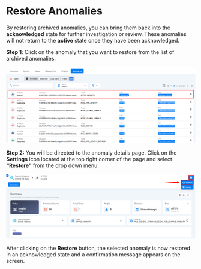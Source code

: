 # Restore Anomalies

By restoring archived anomalies, you can bring them back into the **acknowledged** state for further investigation or review. These anomalies will not return to the **active** state once they have been acknowledged.

**Step 1**: Click on the anomaly that you want to restore from the list of archived anomalies.

![restore-anomaly](../assets/datastores/restore-anomalies/restore-anomaly.png)

**Step 2:** You will be directed to the anomaly details page. Click on the **Settings** icon located at the top right corner of the page and select **“Restore”** from the drop down menu.

![restore-option](../assets/datastores/restore-anomalies/restore-option.png)

After clicking on the **Restore** button, the selected anomaly is now restored in an acknowledged state and a confirmation message appears on the screen.